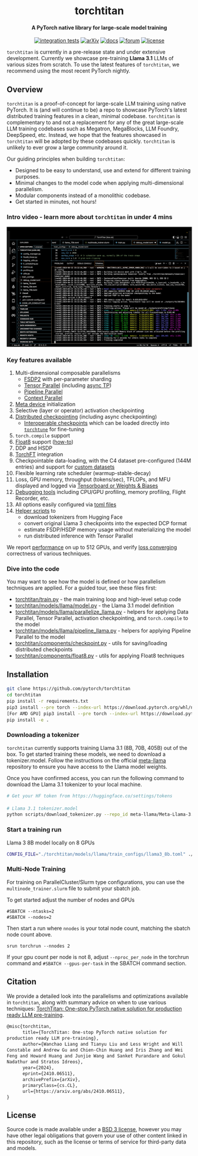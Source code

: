 <div align="center">

# torchtitan

#### A PyTorch native library for large-scale model training

[![integration tests](https://github.com/pytorch/torchtitan/actions/workflows/integration_test_8gpu.yaml/badge.svg?branch=main)](https://github.com/pytorch/torchtitan/actions/workflows/integration_test_8gpu.yaml?query=branch%3Amain)
[![arXiv](https://img.shields.io/badge/arXiv-2410.06511-b31b1b.svg)](https://arxiv.org/abs/2410.06511)
[![docs](https://img.shields.io/badge/docs-latest-blue.svg)](docs/)
[![forum](https://img.shields.io/badge/pytorch-forum-DE3412.svg)](https://discuss.pytorch.org/c/distributed/torchtitan/44)
[![license](https://img.shields.io/badge/license-BSD_3--Clause-lightgrey.svg)](./LICENSE)

</div>

`torchtitan` is currently in a pre-release state and under extensive development. Currently we showcase pre-training **Llama 3.1** LLMs of various sizes from scratch. To use the latest features of `torchtitan`, we recommend using the most recent PyTorch nightly.

## Overview

`torchtitan` is a proof-of-concept for large-scale LLM training using native PyTorch. It is (and will continue to be) a repo to showcase PyTorch's latest distributed training features in a clean, minimal codebase. `torchtitan` is complementary to and not a replacement for any of the great large-scale LLM training codebases such as Megatron, MegaBlocks, LLM Foundry, DeepSpeed, etc. Instead, we hope that the features showcased in `torchtitan` will be adopted by these codebases quickly. `torchtitan` is unlikely to ever grow a large community around it.

Our guiding principles when building `torchtitan`:

* Designed to be easy to understand, use and extend for different training purposes.
* Minimal changes to the model code when applying multi-dimensional parallelism.
* Modular components instead of a monolithic codebase.
* Get started in minutes, not hours!

### Intro video - learn more about `torchtitan` in under 4 mins

[![Welcome to torchtitan!](assets/images/titan_play_video.png)](https://youtu.be/ee5DOEqD35I?si=_B94PbVv0V5ZnNKE "Welcome to torchtitan!")

### Key features available

1. Multi-dimensional composable parallelisms
   - [FSDP2](docs/fsdp.md) with per-parameter sharding
   - [Tensor Parallel](https://pytorch.org/docs/stable/distributed.tensor.parallel.html) (including [async TP](https://discuss.pytorch.org/t/distributed-w-torchtitan-introducing-async-tensor-parallelism-in-pytorch/209487))
   - [Pipeline Parallel](https://discuss.pytorch.org/t/distributed-w-torchtitan-training-with-zero-bubble-pipeline-parallelism/214420)
   - [Context Parallel](https://discuss.pytorch.org/t/distributed-w-torchtitan-breaking-barriers-training-long-context-llms-with-1m-sequence-length-in-pytorch-using-context-parallel/215082)
2. [Meta device](https://pytorch.org/docs/stable/meta.html) initialization
3. Selective (layer or operator) activation checkpointing
4. [Distributed checkpointing](https://discuss.pytorch.org/t/distributed-w-torchtitan-optimizing-checkpointing-efficiency-with-pytorch-dcp/211250) (including async checkpointing)
   - [Interoperable checkpoints](docs/checkpoint.md) which can be loaded directly into [`torchtune`](https://github.com/pytorch/torchtune) for fine-tuning
5. `torch.compile` support
6. [Float8](https://discuss.pytorch.org/t/distributed-w-torchtitan-enabling-float8-all-gather-in-fsdp2/209323) support ([how-to](docs/float8.md))
7. DDP and HSDP
8. [TorchFT](https://github.com/pytorch/torchft) integration
9. Checkpointable data-loading, with the C4 dataset pre-configured (144M entries) and support for [custom datasets](docs/datasets.md)
10. Flexible learning rate scheduler (warmup-stable-decay)
11. Loss, GPU memory, throughput (tokens/sec), TFLOPs, and MFU displayed and logged via [Tensorboard or Weights & Biases](/docs/metrics.md)
12. [Debugging tools](docs/debugging.md) including CPU/GPU profiling, memory profiling, Flight Recorder, etc.
13. All options easily configured via [toml files](torchtitan/models/llama/train_configs/)
14. [Helper scripts](scripts/) to
    - download tokenizers from Hugging Face
    - convert original Llama 3 checkpoints into the expected DCP format
    - estimate FSDP/HSDP memory usage without materializing the model
    - run distributed inference with Tensor Parallel

We report [performance](docs/performance.md) on up to 512 GPUs, and verify [loss converging](docs/converging.md) correctness of various techniques.

### Dive into the code

You may want to see how the model is defined or how parallelism techniques are applied. For a guided tour, see these files first:
* [torchtitan/train.py](torchtitan/train.py) - the main training loop and high-level setup code
* [torchtitan/models/llama/model.py](torchtitan/models/llama/model.py) - the Llama 3.1 model definition
* [torchtitan/models/llama/parallelize_llama.py](torchtitan/models/llama/parallelize_llama.py) - helpers for applying Data Parallel, Tensor Parallel, activation checkpointing, and `torch.compile` to the model
* [torchtitan/models/llama/pipeline_llama.py](torchtitan/models/llama/pipeline_llama.py) - helpers for applying Pipeline Parallel to the model
* [torchtitan/components/checkpoint.py](torchtitan/components/checkpoint.py) - utils for saving/loading distributed checkpoints
* [torchtitan/components/float8.py](torchtitan/components/float8.py) - utils for applying Float8 techniques


## Installation

```bash
git clone https://github.com/pytorch/torchtitan
cd torchtitan
pip install -r requirements.txt
pip3 install --pre torch --index-url https://download.pytorch.org/whl/nightly/cu124 --force-reinstall
[For AMD GPU] pip3 install --pre torch --index-url https://download.pytorch.org/whl/nightly/rocm6.3 --force-reinstall
pip install -e .
```

### Downloading a tokenizer

`torchtitan` currently supports training Llama 3.1 (8B, 70B, 405B) out of the box. To get started training these models, we need to download a tokenizer.model. Follow the instructions on the official [meta-llama](https://huggingface.co/meta-llama/Llama-3.1-8B) repository to ensure you have access to the Llama model weights.

Once you have confirmed access, you can run the following command to download the Llama 3.1 tokenizer to your local machine.

```bash
# Get your HF token from https://huggingface.co/settings/tokens

# Llama 3.1 tokenizer.model
python scripts/download_tokenizer.py --repo_id meta-llama/Meta-Llama-3.1-8B --tokenizer_path "original" --hf_token=...
```

### Start a training run
Llama 3 8B model locally on 8 GPUs

```bash
CONFIG_FILE="./torchtitan/models/llama/train_configs/llama3_8b.toml" ./run_train.sh
```

### Multi-Node Training
For training on ParallelCluster/Slurm type configurations, you can use the `multinode_trainer.slurm` file to submit your sbatch job.

To get started adjust the number of nodes and GPUs
```
#SBATCH --ntasks=2
#SBATCH --nodes=2
```

Then start a run where `nnodes` is your total node count, matching the sbatch node count above.

```
srun torchrun --nnodes 2
```

If your gpu count per node is not 8, adjust `--nproc_per_node` in the torchrun command and `#SBATCH --gpus-per-task` in the SBATCH command section.

## Citation

We provide a detailed look into the parallelisms and optimizations available in `torchtitan`, along with summary advice on when to use various techniques:  [TorchTitan: One-stop PyTorch native solution for production ready LLM pre-training](https://arxiv.org/abs/2410.06511).
```
@misc{torchtitan,
      title={TorchTitan: One-stop PyTorch native solution for production ready LLM pre-training},
      author={Wanchao Liang and Tianyu Liu and Less Wright and Will Constable and Andrew Gu and Chien-Chin Huang and Iris Zhang and Wei Feng and Howard Huang and Junjie Wang and Sanket Purandare and Gokul Nadathur and Stratos Idreos},
      year={2024},
      eprint={2410.06511},
      archivePrefix={arXiv},
      primaryClass={cs.CL},
      url={https://arxiv.org/abs/2410.06511},
}
```

## License

Source code is made available under a [BSD 3 license](./LICENSE), however you may have other legal obligations that govern your use of other content linked in this repository, such as the license or terms of service for third-party data and models.

